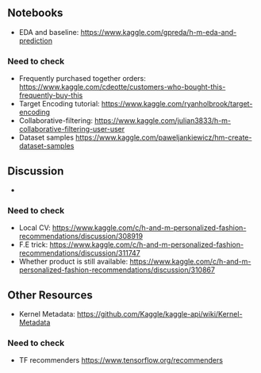 ## Notebooks
- EDA and baseline: https://www.kaggle.com/gpreda/h-m-eda-and-prediction

### Need to check
- Frequently purchased together orders: https://www.kaggle.com/cdeotte/customers-who-bought-this-frequently-buy-this
- Target Encoding tutorial: https://www.kaggle.com/ryanholbrook/target-encoding
- Collaborative-filtering: https://www.kaggle.com/julian3833/h-m-collaborative-filtering-user-user
- Dataset samples https://www.kaggle.com/paweljankiewicz/hm-create-dataset-samples

## Discussion
- 

### Need to check
- Local CV: https://www.kaggle.com/c/h-and-m-personalized-fashion-recommendations/discussion/308919
- F.E trick: https://www.kaggle.com/c/h-and-m-personalized-fashion-recommendations/discussion/311747
- Whether product is still available: https://www.kaggle.com/c/h-and-m-personalized-fashion-recommendations/discussion/310867

## Other Resources
- Kernel Metadata: https://github.com/Kaggle/kaggle-api/wiki/Kernel-Metadata

### Need to check
- TF recommenders https://www.tensorflow.org/recommenders